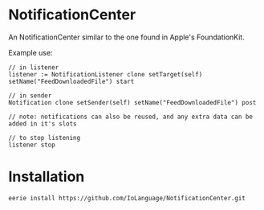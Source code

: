 # NotificationCenter 
An NotificationCenter similar to the one found in Apple's FoundationKit.

Example use:
```Io
// in listener
listener := NotificationListener clone setTarget(self) setName("FeedDownloadedFile") start

// in sender
Notification clone setSender(self) setName("FeedDownloadedFile") post

// note: notifications can also be reused, and any extra data can be added in it's slots

// to stop listening
listener stop
```

# Installation
```
eerie install https://github.com/IoLanguage/NotificationCenter.git
```
